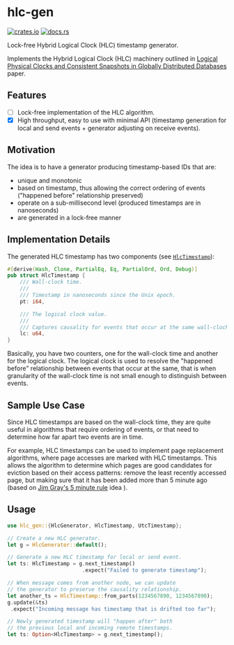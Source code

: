 # hlc-gen

[![crates.io](https://img.shields.io/crates/d/hlc-gen.svg)](https://crates.io/crates/hlc-gen)
[![docs.rs](https://docs.rs/hlc-gen/badge.svg)](https://docs.rs/hlc-gen)

Lock-free Hybrid Logical Clock (HLC) timestamp generator.

Implements the Hybrid Logical Clock (HLC) machinery outlined in
[Logical Physical Clocks and Consistent Snapshots in Globally Distributed Databases](http://www.cse.buffalo.edu/tech-reports/2014-04.pdf)
paper.

## Features

- [ ] Lock-free implementation of the HLC algorithm.
- [x] High throughput, easy to use with minimal API (timestamp generation for local and send
  events + generator adjusting on receive events).

## Motivation

The idea is to have a generator producing timestamp-based IDs that are:

- unique and monotonic
- based on timestamp, thus allowing the correct ordering of events ("happened before" relationship
  preserved)
- operate on a sub-millisecond level (produced timestamps are in nanoseconds)
- are generated in a lock-free manner

## Implementation Details

The generated HLC timestamp has two components (see
[`HlcTimestamp`](https://docs.rs/hlc-gen/latest/hlc_gen/struct.HlcTimestamp.html)):

``` rust
#[derive(Hash, Clone, PartialEq, Eq, PartialOrd, Ord, Debug)]
pub struct HlcTimestamp {
    /// Wall-clock time.
    ///
    /// Timestamp in nanoseconds since the Unix epoch.
    pt: i64,

    /// The logical clock value.
    ///
    /// Captures causality for events that occur at the same wall-clock time.
    lc: u64,
}
```

Basically, you have two counters, one for the wall-clock time and another for the logical clock. The
logical clock is used to resolve the "happened before" relationship between events that occur at the
same, that is when granularity of the wall-clock time is not small enough to distinguish between
events.

## Sample Use Case

Since HLC timestamps are based on the wall-clock time, they are quite useful in algorithms that
require ordering of events, or that need to determine how far apart two events are in time.

For example, HLC timestamps can be used to implement page replacement algorithms, where page
accesses are marked with HLC timestamps. This allows the algorithm to determine which pages are good
candidates for eviction based on their access patterns: remove the least recently accessed page, but
making sure that it has been added more than 5 minute ago (based on
[Jim Gray's 5 minute rule](https://dl.acm.org/doi/10.1145/38714.38755) idea ).

## Usage

``` rust
use hlc_gen::{HlcGenerator, HlcTimestamp, UtcTimestamp};

// Create a new HLC generator.
let g = HlcGenerator::default();

// Generate a new HLC timestamp for local or send event.
let ts: HlcTimestamp = g.next_timestamp()
                        .expect("Failed to generate timestamp");

// When message comes from another node, we can update
// the generator to preserve the causality relationship.
let another_ts = HlcTimestamp::from_parts(1234567890, 1234567890);
g.update(&ts)
 .expect("Incoming message has timestamp that is drifted too far");

// Newly generated timestamp will "happen after" both
// the previous local and incoming remote timestamps.
let ts: Option<HlcTimestamp> = g.next_timestamp();

```
